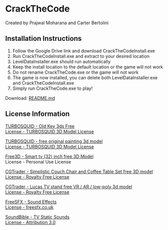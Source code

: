 # CrackTheCode
Created by Prajwal Moharana and Carter Bertolini

## Installation Instructions
1. Follow the Google Drive link and download CrackTheCodeInstall.exe
2. Run CrackTheCodeInstall.exe and extract to your desired location
3. LevelDataInstaller.exe should run automatically
4. Keep the install location to the default location or the game will not work
5. Do not rename CrackTheCode.exe or the game will not work
6. The game is now installed, you can delete both LevelDataInstaller.exe and CrackTheCodeInstall.exe
7. Simply run CrackTheCode.exe to play!

Download: [README.md](https://raw.githubusercontent.com/CarterVader/CrackTheCode/master/README.md)

## License Information
[TURBOSQUID - Old Key 3ds Free](www.turbosquid.com/3d-models/old-key-3ds-free/1099143)  
[License - TURBOSQUID 3D Model License](blog.turbosquid.com/turbosquid-3d-model-license/)

[TURBOSQUID - free original painting 3d model](www.turbosquid.com/3d-models/free-original-painting-3d-model/1099430)  
[License - TURBOSQUID 3D Model License](blog.turbosquid.com/turbosquid-3d-model-license/)


[Free3D - Smart tv (32) inch free 3D Model](www.free3d.com/3d-model/mi-smart-tv-32-inch-239229.html)  
License - Personal Use License

[CGTrader - Simplistic Couch Chair and Coffee Table Set free 3D model](www.cgtrader.com/free-3d-models/furniture/furniture-set/simplistic-couch-chair-and-coffee-table-set)  
[License - Royalty Free License](www.cgtrader.com/pages/terms-and-conditions#royalty-free-license)


[CGTrader - Lucas TV stand free VR / AR / low-poly 3d model](www.cgtrader.com/free-3d-models/architectural/decoration/lucas-tv-stand)  
[License - Royalty Free License](www.cgtrader.com/pages/terms-and-conditions#royalty-free-license)


[FreeSFX - Sound Effects](freesfx.co.uk)  
[License - freesfx.co.uk](freesfx.co.uk)

[SoundBible - TV Static Sounds](www.soundbible.com/1611-TV-Static.html)  
[License - Attribution 3.0](www.creativecommons.org/licenses/by/3.0/legalcode)
